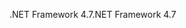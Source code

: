 <span data-ttu-id="3ad41-101">.NET Framework 4.7</span><span class="sxs-lookup"><span data-stu-id="3ad41-101">.NET Framework 4.7</span></span>